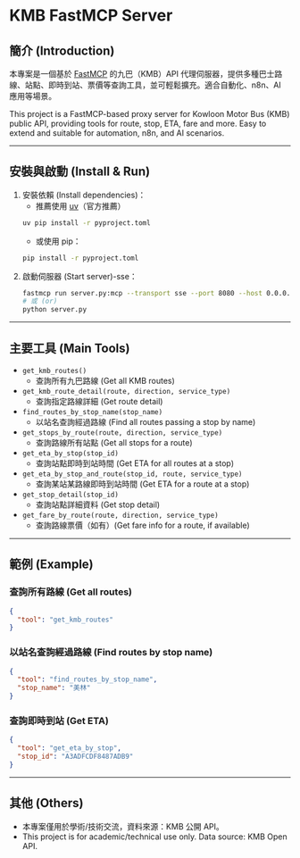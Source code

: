 
# KMB FastMCP Server

## 簡介 (Introduction)
本專案是一個基於 [FastMCP](https://github.com/jlowin/fastmcp) 的九巴（KMB）API 代理伺服器，提供多種巴士路線、站點、即時到站、票價等查詢工具，並可輕鬆擴充。適合自動化、n8n、AI 應用等場景。

This project is a FastMCP-based proxy server for Kowloon Motor Bus (KMB) public API, providing tools for route, stop, ETA, fare and more. Easy to extend and suitable for automation, n8n, and AI scenarios.

---

## 安裝與啟動 (Install & Run)

1. 安裝依賴 (Install dependencies)：
   - 推薦使用 [uv](https://github.com/astral-sh/uv)（官方推薦）
   ```bash
   uv pip install -r pyproject.toml
   ```
   - 或使用 pip：
   ```bash
   pip install -r pyproject.toml
   ```
2. 啟動伺服器 (Start server)-sse：
   ```bash
   fastmcp run server.py:mcp --transport sse --port 8080 --host 0.0.0.0
   # 或 (or)
   python server.py
   ```

---

## 主要工具 (Main Tools)

- `get_kmb_routes()`
  - 查詢所有九巴路線 (Get all KMB routes)
- `get_kmb_route_detail(route, direction, service_type)`
  - 查詢指定路線詳細 (Get route detail)
- `find_routes_by_stop_name(stop_name)`
  - 以站名查詢經過路線 (Find all routes passing a stop by name)
- `get_stops_by_route(route, direction, service_type)`
  - 查詢路線所有站點 (Get all stops for a route)
- `get_eta_by_stop(stop_id)`
  - 查詢站點即時到站時間 (Get ETA for all routes at a stop)
- `get_eta_by_stop_and_route(stop_id, route, service_type)`
  - 查詢某站某路線即時到站時間 (Get ETA for a route at a stop)
- `get_stop_detail(stop_id)`
  - 查詢站點詳細資料 (Get stop detail)
- `get_fare_by_route(route, direction, service_type)`
  - 查詢路線票價（如有）(Get fare info for a route, if available)

---

## 範例 (Example)

### 查詢所有路線 (Get all routes)
```json
{
  "tool": "get_kmb_routes"
}
```

### 以站名查詢經過路線 (Find routes by stop name)
```json
{
  "tool": "find_routes_by_stop_name",
  "stop_name": "美林"
}
```

### 查詢即時到站 (Get ETA)
```json
{
  "tool": "get_eta_by_stop",
  "stop_id": "A3ADFCDF8487ADB9"
}
```

---

## 其他 (Others)
- 本專案僅用於學術/技術交流，資料來源：KMB 公開 API。
- This project is for academic/technical use only. Data source: KMB Open API. 

